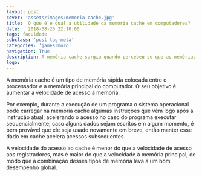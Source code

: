 ```yaml
---
layout: post
cover: 'assets/images/memoria-cache.jpg'
title:  O que é e qual a utilidade da memória cache em computadores?
date:   2018-08-26 22:10:00
tags: faculdade
subclass: 'post tag-meta'
categories: 'jamesrmoro'
navigation: True
description: A memória cache surgiu quando percebeu-se que as memórias não eram mais capazes de acompanhar o processador em velocidade...
logo: ''
---
```


A memória cache é um tipo de memória rápida colocada entre o processador e a memória principal do computador. O seu objetivo é aumentar a velocidade de acesso à memória. 

Por exemplo, durante a execução de um programa o sistema operacional pode carregar na memória cache algumas instruções que vêm logo após a instrução atual, acelerando o acesso no caso do programa executar sequencialmente; caso alguns dados sejam escritos em algum momento, é bem provável que ele seja usado novamente em breve, então manter esse dado em cache acelera acessos subsequentes.

A velocidade do acesso ao cache é menor do que a velocidade de acesso aos registradores, mas é maior do que a velocidade à memória principal, de modo que a combinação desses tipos de memória leva a um bom desempenho global. 